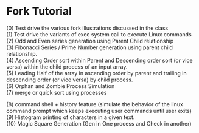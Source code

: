 # Fork Tutorial

(0) Test drive the various fork illustrations discussed in the class </br>
(1) Test drive the variants of exec system call to execute Linux commands </br>
(2) Odd and Even series generation using Parent Child relationship </br>
(3) Fibonacci Series / Prime Number generation using parent child relationship. </br>
(4)  Ascending Order sort within Parent and Descending order sort  (or vice versa) within the child process of an input array. </br>
(5) Leading Half of the array in ascending order  by parent and trailing in descending order (or vice versa) by child process. </br>
(6) Orphan and Zombie Process Simulation </br>
(7) merge or quick sort using processes </br>

(8) command shell + history feature (simulate the behavior of the linux command prompt which keeps executing user commands until user exits) </br>
(9) Histogram printing of characters in a given text. </br>
(10) Magic Square Generation (Gen in One process and Check in another)

